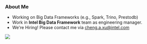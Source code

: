 ### About Me
- Working on Big Data Frameworks (e.g., Spark, Trino, Prestodb)
- Work in **Intel Big Data Framework** team as engineering manager.
- We're Hiring! Please contact me via [cheng.a.xu@intel.com](mailto:cheng.a.xu@intel.com)

![](https://github-readme-stats.vercel.app/api?username=winningsix)

<!--
**winningsix/winningsix** is a ✨ _special_ ✨ repository because its `README.md` (this file) appears on your GitHub profile.

Here are some ideas to get you started:

- 🔭 I’m currently working on ...
- 🌱 I’m currently learning ...
- 👯 I’m looking to collaborate on ...
- 🤔 I’m looking for help with ...
- 💬 Ask me about ...
- 📫 How to reach me: ...
- 😄 Pronouns: ...
- ⚡ Fun fact: ...
-->
